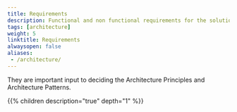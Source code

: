 ```yaml
---
title: Requirements
description: Functional and non functional requirements for the solutions have affect the architecture decisions.
tags: [architecture]
weight: 5
linktitle: Requirements
alwaysopen: false
aliases:
 - /architecture/
---
```


They are important input to deciding the Architecture Principles and Architecture Patterns. 

{{% children description="true" depth="1" %}}